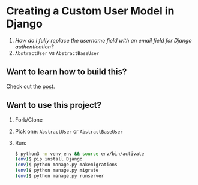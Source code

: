 # Creating a Custom User Model in Django

1. *How do I fully replace the username field with an email field for Django authentication?*
1. `AbstractUser` vs `AbstractBaseUser`

## Want to learn how to build this?

Check out the [post](https://testdriven.io/blog/django-custom-user-model/).

## Want to use this project?

1. Fork/Clone

1. Pick one: `AbstractUser` or `AbstractBaseUser`

1. Run:

    ```sh
    $ python3 -m venv env && source env/bin/activate
    (env)$ pip install Django
    (env)$ python manage.py makemigrations
    (env)$ python manage.py migrate
    (env)$ python manage.py runserver
    ```
